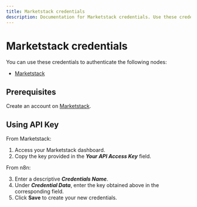 ```yaml
---
title: Marketstack credentials
description: Documentation for Marketstack credentials. Use these credentials to authenticate Marketstack in n8n, a workflow automation platform.
---
```


# Marketstack credentials

You can use these credentials to authenticate the following nodes:

- [Marketstack](/integrations/builtin/app-nodes/n8n-nodes-base.marketstack/)

## Prerequisites

Create an account on [Marketstack](https://marketstack.com/).

## Using API Key

From Marketstack:

1. Access your Marketstack dashboard.
2. Copy the key provided in the ***Your API Access Key*** field.

From n8n:

3. Enter a descriptive ***Credentials Name***.
4. Under ***Credential Data***, enter the key obtained above in the corresponding field.
5. Click **Save** to create your new credentials.

